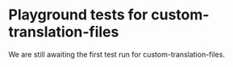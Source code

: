 # Playground tests for custom-translation-files
We are still awaiting the first test run for custom-translation-files.
